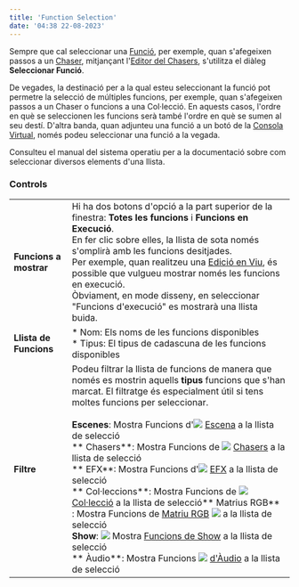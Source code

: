 ```yaml
---
title: 'Function Selection'
date: '04:38 22-08-2023'
---
```


Sempre que cal seleccionar una [Funció](/basics/glossary-and-concepts#functions), per exemple, quan s'afegeixen passos a un [Chaser](/basics/glossary-and-concepts#chaser), mitjançant l'[Editor del Chasers](../chaser-editor), s'utilitza el diàleg **Seleccionar Funció**.

De vegades, la destinació per a la qual esteu seleccionant la funció pot permetre la selecció de múltiples funcions, per exemple, quan s'afegeixen passos a un Chaser o funcions a una Col·lecció. En aquests casos, l'ordre en què se seleccionen les funcions serà també l'ordre en què se sumen al seu destí. D'altra banda, quan adjunteu una funció a un botó de la [Consola Virtual](/virtual-console), només podeu seleccionar una funció a la vegada.

Consulteu el manual del sistema operatiu per a la documentació sobre com seleccionar diversos elements d'una llista.

### Controls

|     |     |
| --- | --- |
| **Funcions a mostrar** | Hi ha dos botons d'opció a la part superior de la finestra: **Totes les funcions** i **Funcions en Execució**.  <br>En fer clic sobre elles, la llista de sota només s'omplirà amb les funcions desitjades.  <br>Per exemple, quan realitzeu una [Edició en Viu](/main-window/live-edit), és possible que vulgueu mostrar només les funcions en execució.  <br>Òbviament, en mode disseny, en seleccionar "Funcions d'execució" es mostrarà una llista buida. |
| **Llista de Funcions** | * Nom: Els noms de les funcions disponibles<br>* Tipus: El tipus de cadascuna de les funcions disponibles |
| **Filtre** | Podeu filtrar la llista de funcions de manera que només es mostrin aquells **tipus** funcions  que s'han marcat. El filtratge és especialment útil si tens moltes funcions per seleccionar.<br><br>**Escenes**: Mostra Funcions d'![](/basics/scene.png) [Escena](/basics/glossary-and-concepts#scene) a la llista de selecció<br>** Chasers**: Mostra Funcions de ![](/basics/chaser.png) [Chasers](/basics/glossary-and-concepts#chaser) a la llista de selecció<br>** EFX**: Mostra Funcions d'![](/basics/efx.png) [EFX](/basics/glossary-and-concepts#efx) a la llista de selecció<br>** Col·leccions**: Mostra Funcions de ![](/basics/collection.png) [Col·lecció](/basics/glossary-and-concepts#collection) a la llista de selecció** Matrius RGB**<br>: Mostra Funcions de [Matriu RGB](/basics/glossary-and-concepts#rgb-matrix) ![](/basics/rgbmatrix.png) a la llista de selecció<br>**Show**: ![](/basics/show.png) Mostra [Funcions de Show](/basics/glossary-and-concepts#show)  a la llista de selecció<br>** Àudio**: Mostra Funcions ![](/basics/audio.png) [d'Àudio](/basics/glossary-and-concepts#audio) a la llista de selecció |